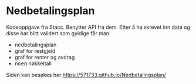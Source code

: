 # Nedbetalingsplan
Kodeoppgave fra Stacc. Benytter API fra dem. Etter å ha skrevet inn data og disse har blitt validert som gyldige får man:
 - nedbetalingsplan
 - graf for restgjeld
 - graf for renter og avdrag
 - noen nøkkeltall
 
 Siden kan besøkes her https://571733.github.io/Nedbetalingsplan/
